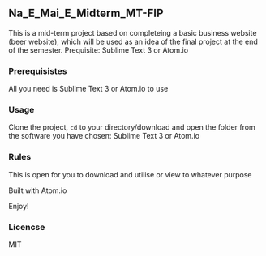 ## Na_E_Mai_E_Midterm_MT-FIP

This is a mid-term project based on completeing a basic business website (beer website), which will be used as an idea of the final project at the end of the semester. Prequisite: <a ref="https://www.sublimetext.com/3">Sublime Text 3</a> or <a ref="https://atom.io">Atom.io</a>

### Prerequisistes

All you need is <a ref="https://www.sublimetext.com/3">Sublime Text 3</a> or <a ref="https://atom.io">Atom.io</a> to use

### Usage
Clone the project, <code>cd</code> to your directory/download and open the folder from the software you have chosen: Sublime Text 3 or Atom.io

### Rules
This is open for you to download and utilise or view to whatever purpose

Built with <a ref="https://atom.io">Atom.io</a>

Enjoy!

### Licencse
MIT
